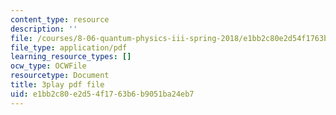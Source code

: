 ```yaml
---
content_type: resource
description: ''
file: /courses/8-06-quantum-physics-iii-spring-2018/e1bb2c80e2d54f1763b6b9051ba24eb7_6CeljmHgd0w.pdf
file_type: application/pdf
learning_resource_types: []
ocw_type: OCWFile
resourcetype: Document
title: 3play pdf file
uid: e1bb2c80-e2d5-4f17-63b6-b9051ba24eb7
---
```

